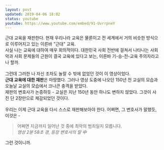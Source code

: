 ```yaml
---
layout: post
updated: 2019-04-06 18:02
status: youtube
youtube: https://www.youtube.com/embed/91-UvrrpneY
---
```


근대 교육을 재판한다. 현재 우리나라 교육은 물론이고 전 세계에서 거의 비슷한 방식으로 이루어지고 있는 이른바 "근대" 교육.<br>
사실 나는 교육에 대하여 매우 회의적이다. 대한민국 사회 전반에 걸쳐서 나타나는 사회악과 사회 문제들의 근원이 결국 교육에 있다고 보는, 이른바 기-승-전-교육 주의자라고나 할까.
<br><br>
그런데 그러한 나 자신 조차도 놀랄 수 밖에 없었던 것이 이 영상이었다.<br>**근대 교육에 대한 재판**은 마땅했다. 그러나 영상 도중에 나오던 150년 전 교실의 모습과 오늘날 교실의 모습에서 크나큰 충격을 받았다.<br>
재판의 변호사가 논증하듯 - 교실은 지난 150년 동안 하나도 변하지 않았다. 그것이 사진 단 2장만으로 체감되었던 것이다.<br><br>
우리는 이제 근대 교육을 다시 스스로 재판해보아야 한다. 어쩌면, 그 변호사가 말했듯, 이것은 -

> 어쩌면 지금까지 일어난 것 중에 최악의 범죄일지 모릅니다.<br>
> _영상 2분 58초 경, 등장 변호사의 말 中_

그런 것이니까.

